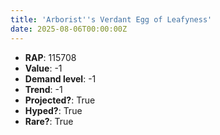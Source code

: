 ```yaml
---
title: 'Arborist''s Verdant Egg of Leafyness'
date: 2025-08-06T00:00:00Z
---
```

- **RAP**: 115708
- **Value**: -1
- **Demand level**: -1
- **Trend**: -1
- **Projected?**: True
- **Hyped?**: True
- **Rare?**: True
